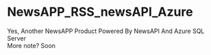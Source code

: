 # NewsAPP_RSS_newsAPI_Azure
Yes, Another NewsAPP Product Powered By NewsAPI And Azure SQL Server\
More note? Soon
